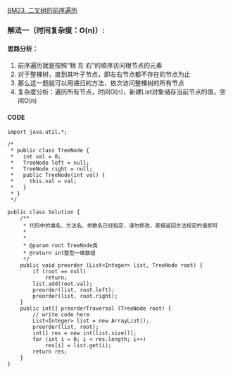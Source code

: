 [BM23. 二叉树的前序遍历](https://www.nowcoder.com/practice/5e2135f4d2b14eb8a5b06fab4c938635?tpId=295&tqId=2291302&ru=%2Fpractice%2F2b317e02f14247a49ffdbdba315459e7&qru=%2Fta%2Fformat-top101%2Fquestion-ranking&sourceUrl=%2Fexam%2Foj)
### 解法一（时间复杂度：O(n)）:
#### 思路分析：
1. 前序遍历就是按照“根 左 右”的顺序访问根节点的元素
2. 对于整棵树，直到其叶子节点，即左右节点都不存在的节点为止
3. 那么这一题就可以用递归的方法，依次访问整棵树的所有节点
4. 复杂度分析：遍历所有节点，时间O(n)，新建List对象储存当前节点的值，空间O(n)
#### CODE
```
import java.util.*;

/*
 * public class TreeNode {
 *   int val = 0;
 *   TreeNode left = null;
 *   TreeNode right = null;
 *   public TreeNode(int val) {
 *     this.val = val;
 *   }
 * }
 */

public class Solution {
    /**
     * 代码中的类名、方法名、参数名已经指定，请勿修改，直接返回方法规定的值即可
     *
     * 
     * @param root TreeNode类 
     * @return int整型一维数组
     */
    public void preorder (List<Integer> list, TreeNode root) {
        if (root == null)
            return;
        list.add(root.val);
        preorder(list, root.left);
        preorder(list, root.right);
    }
    public int[] preorderTraversal (TreeNode root) {
        // write code here
        List<Integer> list = new ArrayList();
        preorder(list, root);
        int[] res = new int[list.size()];
        for (int i = 0; i < res.length; i++)
            res[i] = list.get(i);
        return res;
    }
}
```

